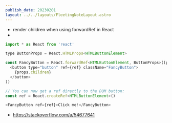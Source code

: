 ```yaml
---
publish_date: 20230201    
layout: ../../layouts/FleetingNoteLayout.astro
---
```

- render children when using forwardRef in React
- 
```javascript
import * as React from 'react'

type ButtonProps = React.HTMLProps<HTMLButtonElement>

const FancyButton = React.forwardRef<HTMLButtonElement, ButtonProps>((props, ref) => (
  <button type="button" ref={ref} className="FancyButton">
    {props.children}
  </button>
))

// You can now get a ref directly to the DOM button:
const ref = React.createRef<HTMLButtonElement>()

<FancyButton ref={ref}>Click me!</FancyButton>
```

- https://stackoverflow.com/a/54677641
